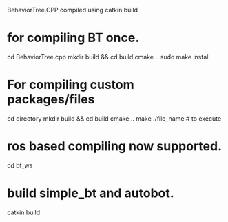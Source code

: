 BehaviorTree.CPP compiled using catkin build


# for compiling BT once.
cd BehaviorTree.cpp
mkdir build && cd build
cmake ..
sudo make install


# For compiling custom packages/files
cd directory
mkdir build && cd build 
cmake ..
make
./file_name # to execute


# ros based compiling now supported. 
cd bt_ws
# build simple_bt and autobot.
catkin build 